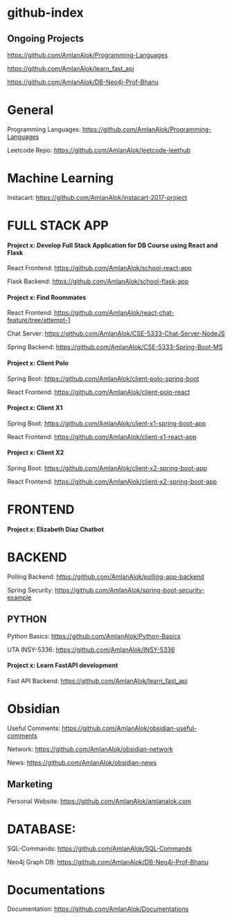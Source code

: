 # github-index

## Ongoing Projects
https://github.com/AmlanAlok/Programming-Languages

https://github.com/AmlanAlok/learn_fast_api

https://github.com/AmlanAlok/DB-Neo4j-Prof-Bhanu

# General

Programming Languages: https://github.com/AmlanAlok/Programming-Languages

Leetcode Repo: https://github.com/AmlanAlok/leetcode-leethub


# Machine Learning

Instacart: https://github.com/AmlanAlok/instacart-2017-project


# FULL STACK APP

#### Project x: Develop Full Stack Application for DB Course using React and Flask
React Frontend: https://github.com/AmlanAlok/school-react-app

Flask Backend: https://github.com/AmlanAlok/school-flask-app

#### Project x: Find Roommates
React Frontend: https://github.com/AmlanAlok/react-chat-feature/tree/attempt-1

Chat Server: https://github.com/AmlanAlok/CSE-5333-Chat-Server-NodeJS

Spring Backend: https://github.com/AmlanAlok/CSE-5333-Spring-Boot-MS

#### Project x: Client Polo
Spring Boot: https://github.com/AmlanAlok/client-polo-spring-boot

React Frontend: https://github.com/AmlanAlok/client-polo-react

#### Project x: Client X1
Spring Boot: https://github.com/AmlanAlok/client-x1-spring-boot-app

React Frontend: https://github.com/AmlanAlok/client-x1-react-app

#### Project x: Client X2
Spring Boot: https://github.com/AmlanAlok/client-x2-spring-boot-app

React Frontend: https://github.com/AmlanAlok/client-x2-spring-boot-app



# FRONTEND


#### Project x: Elizabeth Diaz Chatbot



# BACKEND

Polling Backend: https://github.com/AmlanAlok/polling-app-backend

Spring Security: https://github.com/AmlanAlok/spring-boot-security-example


## PYTHON

Python Basics: https://github.com/AmlanAlok/Python-Basics

UTA INSY-5336: https://github.com/AmlanAlok/INSY-5336



#### Project x: Learn FastAPI development
Fast API Backend: https://github.com/AmlanAlok/learn_fast_api


# Obsidian

Useful Comments: https://github.com/AmlanAlok/obsidian-useful-comments

Network: https://github.com/AmlanAlok/obsidian-network

News: https://github.com/AmlanAlok/obsidian-news


## Marketing

Personal Website: https://github.com/AmlanAlok/amlanalok.com









# DATABASE:

SQL-Commands:  https://github.com/AmlanAlok/SQL-Commands

Neo4j Graph DB: https://github.com/AmlanAlok/DB-Neo4j-Prof-Bhanu

# Documentations

Documentation: https://github.com/AmlanAlok/Documentations




